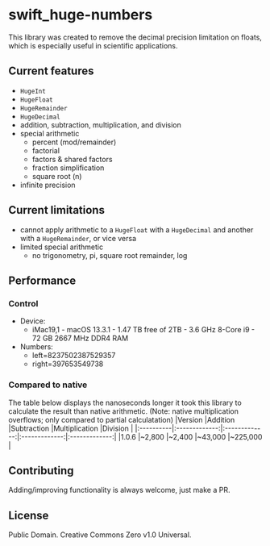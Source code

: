 # swift_huge-numbers

This library was created to remove the decimal precision limitation on floats, which is especially useful in scientific applications.

## Current features
- `HugeInt`
- `HugeFloat`
- `HugeRemainder`
- `HugeDecimal`
- addition, subtraction, multiplication, and division
- special arithmetic
  - percent (mod/remainder)
  - factorial
  - factors & shared factors
  - fraction simplification
  - square root (n)
- infinite precision

## Current limitations
- cannot apply arithmetic to a `HugeFloat` with a `HugeDecimal` and another with a `HugeRemainder`, or vice versa
- limited special arithmetic
  - no trigonometry, pi, square root remainder, log
  
## Performance
### Control
- Device:
  - iMac19,1 - macOS 13.3.1 - 1.47 TB free of 2TB - 3.6 GHz 8-Core i9 - 72 GB 2667 MHz DDR4 RAM
- Numbers:
  - left=8237502387529357
  - right=397653549738
### Compared to native
The table below displays the nanoseconds longer it took this library to calculate the result than native arithmetic. (Note: native multiplication overflows; only compared to partial calculatation)
|Version    |Addition       |Subtraction    |Multiplication |Division       |
|:----------|:-------------:|:-------------:|:-------------:|:-------------:|
|1.0.6      |~2,800         |~2,400         |~43,000        |~225,000       |

## Contributing
Adding/improving functionality is always welcome, just make a PR.

## License
Public Domain. Creative Commons Zero v1.0 Universal.
